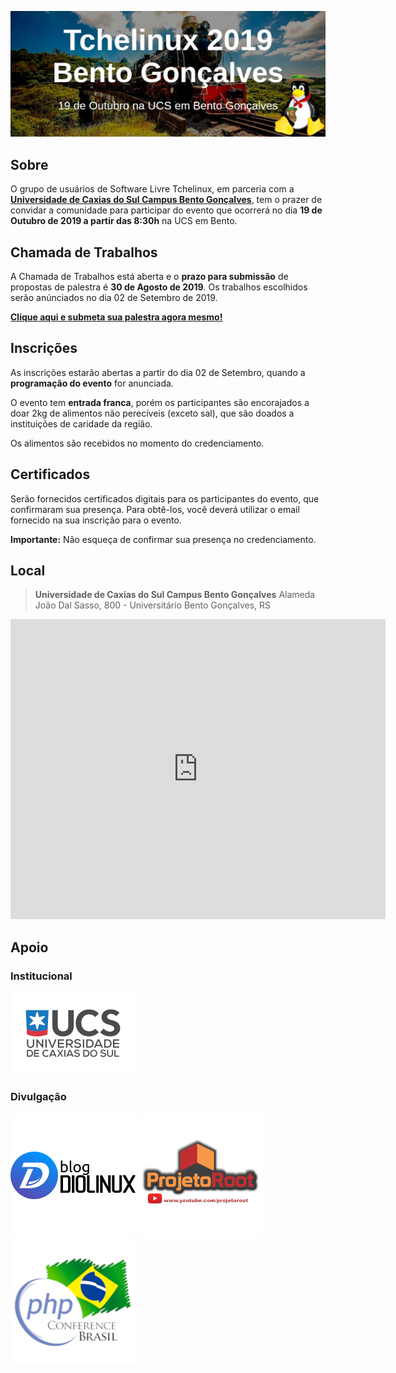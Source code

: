 [![Tchelinux 2019 Bento Gonçalves](images/banner.jpg)](#)

## Sobre

O grupo de usuários de Software Livre Tchelinux, em parceria com a [**Universidade de Caxias do Sul Campus Bento Gonçalves**](https://www.ucs.br/site/vestibular-complementar/bento-goncalves/), tem o prazer de convidar a comunidade para participar do evento que ocorrerá no dia **19 de Outubro de 2019 a partir das 8:30h** na UCS em Bento.

## Chamada de Trabalhos

A Chamada de Trabalhos está aberta e o **prazo para submissão** de propostas de palestra é **30 de Agosto de 2019**. Os trabalhos escolhidos serão anúnciados no dia 02 de Setembro de 2019.

[**Clique aqui e submeta sua palestra agora mesmo!**](https://bento.tchelinux.org/cfp/)

## Inscrições

As inscrições estarão abertas a partir do dia 02 de Setembro, quando a **programação do evento** for anunciada.

O evento tem **entrada franca**, porém os participantes são encorajados a doar 2kg de alimentos não perecíveis (exceto sal), que são doados a instituições de caridade da região.

Os alimentos são recebidos no momento do credenciamento.

## Certificados

Serão fornecidos certificados digitais para os participantes do evento, que confirmaram sua presença. Para obtê-los, você deverá utilizar o email fornecido na sua inscrição para o evento.

**Importante:** Não esqueça de confirmar sua presença no credenciamento.

## Local

> **Universidade de Caxias do Sul Campus Bento Gonçalves**
> Alameda João Dal Sasso, 800 - Universitário
> Bento Gonçalves, RS

<div class="map-responsive">
  <iframe src="https://www.google.com/maps/embed?pb=!1m14!1m8!1m3!1d4143.881467719476!2d-51.52384751560892!3d-29.147721422452765!3m2!1i1024!2i768!4f13.1!3m3!1m2!1s0x0%3A0x49514de8f745088!2sUCS+-+Universidade+de+Caxias+do+Sul+-+Campus+Universit%C3%A1rio+da+Regi%C3%A3o+dos+Vinhedos!5e0!3m2!1spt-BR!2sbr!4v1563149232905!5m2!1spt-BR!2sbr" width="600" height="480" frameborder="0" style="border:0" allowfullscreen></iframe>
</div>

## Apoio

### Institucional

[![UCS](images/UCS.png)](https://www.ucs.br/site/vestibular-complementar/bento-goncalves/)

### Divulgação

[![Blog Diolinux](images/logo_diolinux.png)](https://www.diolinux.com.br/)
[![Projeto Root](images/logo_projetoroot.png)](https://projetoroot.com.br/)
[![PHP Conference Brasil](images/logo_phpconference.png)](https://phpconference.com.br/)
